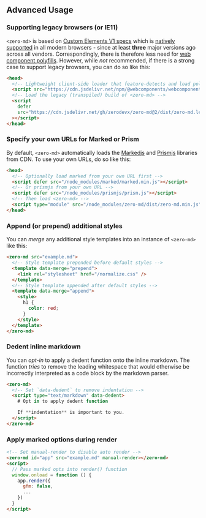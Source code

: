 ## Advanced Usage

### Supporting legacy browsers (or IE11)

`<zero-md>` is based on [Custom Elements V1 specs](https://www.w3.org/TR/custom-elements/) which is
[natively](https://caniuse.com/custom-elementsv1) [supported](https://caniuse.com/shadowdomv1) in
all modern browsers - since at least **three** major versions ago across all vendors.
Correspondingly, there is therefore less need for
[web component polyfills](https://github.com/webcomponents/polyfills/tree/master/packages/webcomponentsjs).
However, while _not_ recommended, if there is a strong case to support legacy browsers, you can do
so like this:

```html
<head>
  <!-- Lightweight client-side loader that feature-detects and load polyfills only when necessary -->
  <script src="https://cdn.jsdelivr.net/npm/@webcomponents/webcomponentsjs@2/webcomponents-loader.min.js"></script>
  <!-- Load the legacy (transpiled) build of <zero-md> -->
  <script
    defer
    src="https://cdn.jsdelivr.net/gh/zerodevx/zero-md@2/dist/zero-md.legacy.min.js"
  ></script>
</head>
```

### Specify your own URLs for Marked or Prism

By default, `<zero-md>` automatically loads the
[Markedjs](https://cdn.jsdelivr.net/gh/markedjs/marked@1/marked.min.js) and
[Prismjs](https://cdn.jsdelivr.net/gh/PrismJS/prism@1/prism.min.js) libraries from CDN. To use your
own URLs, do so like this:

```html
<head>
  <!-- Optionally load marked from your own URL first -->
  <script defer src="/node_modules/marked/marked.min.js"></script>
  <!-- Or prismjs from your own URL -->
  <script defer src="/node_modules/prismjs/prism.js"></script>
  <!-- Then load <zero-md> -->
  <script type="module" src="/node_modules/zero-md/dist/zero-md.min.js"></script>
</head>
```

### Append (or prepend) additional styles

You can _merge_ any additional style templates into an instance of `<zero-md>` like this:

```html
<zero-md src="example.md">
  <!-- Style template prepended before default styles -->
  <template data-merge="prepend">
    <link rel="stylesheet" href="/normalize.css" />
  </template>
  <!-- Style template appended after default styles -->
  <template data-merge="append">
    <style>
      h1 {
        color: red;
      }
    </style>
  </template>
</zero-md>
```

### Dedent inline markdown

You can _opt-in_ to apply a dedent function onto the inline markdown. The function _tries_ to remove
the leading whitespace that would otherwise be incorrectly interpreted as a code block by the
markdown parser.

```html
<zero-md>
  <!-- Set `data-dedent` to remove indentation -->
  <script type="text/markdown" data-dedent>
    # Opt in to apply dedent function

    If **indentation** is important to you.
  </script>
</zero-md>
```

### Apply marked options during render

```html
<!-- Set manual-render to disable auto render -->
<zero-md id="app" src="example.md" manual-render></zero-md>
<script>
  // Pass marked opts into render() function
  window.onload = function () {
    app.render({
      gfm: false,
      ...
    })
  }
</script>
```
